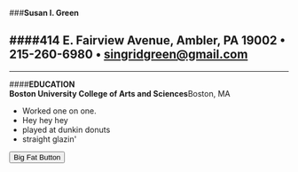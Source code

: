 ###**Susan I. Green**  

####**414 E. Fairview Avenue, Ambler, PA 19002 • 215-260-6980 • singridgreen@gmail.com**  
---  
***

####**EDUCATION**  
**Boston University College of Arts and Sciences**Boston, MA

* Worked one on one.
* Hey hey hey
* played at dunkin donuts
* straight glazin'

<button class="button-save large">Big Fat Button</button>
